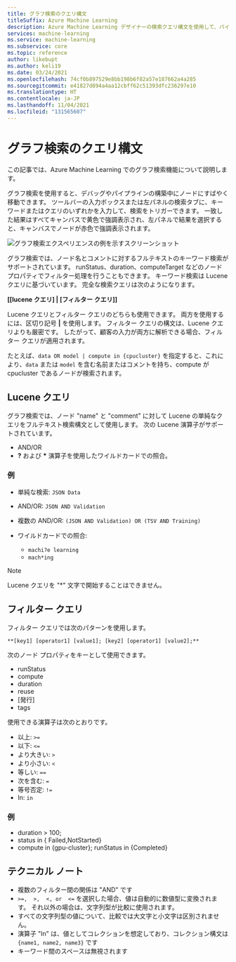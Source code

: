 ```yaml
---
title: グラフ検索のクエリ構文
titleSuffix: Azure Machine Learning
description: Azure Machine Learning デザイナーの検索クエリ構文を使用して、パイプライン グラフ内のノードを検索する方法について説明します。
services: machine-learning
ms.service: machine-learning
ms.subservice: core
ms.topic: reference
author: likebupt
ms.author: keli19
ms.date: 03/24/2021
ms.openlocfilehash: 74cf0b897529e8bb198b6f82a57e187662a4a285
ms.sourcegitcommit: e41827d894a4aa12cbff62c51393dfc236297e10
ms.translationtype: HT
ms.contentlocale: ja-JP
ms.lasthandoff: 11/04/2021
ms.locfileid: "131565607"
---
```

# <a name="graph-search-query-syntax"></a>グラフ検索のクエリ構文

この記事では、Azure Machine Learning でのグラフ検索機能について説明します。 

グラフ検索を使用すると、デバッグやパイプラインの構築中にノードにすばやく移動できます。 ツールバーの入力ボックスまたは左パネルの検索タブに、キーワードまたはクエリのいずれかを入力して、検索をトリガーできます。 一致した結果はすべてキャンバスで黄色で強調表示され、左パネルで結果を選択すると、キャンバスでノードが赤色で強調表示されます。

![グラフ検索エクスペリエンスの例を示すスクリーンショット](media/search/graph-search-0322.png)

グラフ検索では、ノード名とコメントに対するフルテキストのキーワード検索がサポートされています。 runStatus、duration、computeTarget などのノード プロパティでフィルター処理を行うこともできます。 キーワード検索は Lucene クエリに基づいています。 完全な検索クエリは次のようになります。  

**[[lucene クエリ] | [フィルター クエリ]]** 

Lucene クエリとフィルター クエリのどちらも使用できます。 両方を使用するには、区切り記号 **|** を使用します。 フィルター クエリの構文は、Lucene クエリよりも厳密です。 したがって、顧客の入力が両方に解析できる場合、フィルター クエリが適用されます。

たとえば、`data OR model | compute in {cpucluster}` を指定すると、これにより、`data` または `model` を含む名前またはコメントを持ち、compute が cpucluster であるノードが検索されます。
 

## <a name="lucene-query"></a>Lucene クエリ

グラフ検索では、ノード "name" と "comment" に対して Lucene の単純なクエリをフルテキスト検索構文として使用します。 次の Lucene 演算子がサポートされています。

 
- AND/OR
- **?** および **\*** 演算子を使用したワイルドカードでの照合。

### <a name="examples"></a>例

- 単純な検索: `JSON Data`

- AND/OR: `JSON AND Validation`

- 複数の AND/OR: `(JSON AND Validation) OR (TSV AND Training)`

 
- ワイルドカードでの照合: 
    - `machi?e learning`
    - `mach*ing`
 
>[!NOTE]
> Lucene クエリを "*" 文字で開始することはできません。

##  <a name="filter-query"></a>フィルター クエリ

 
フィルター クエリでは次のパターンを使用します。
 
`**[key1] [operator1] [value1]; [key2] [operator1] [value2];**`

 
次のノード プロパティをキーとして使用できます。

- runStatus
- compute
- duration
- reuse
- [発行]
- tags

使用できる演算子は次のとおりです。

- 以上: `>=`
- 以下: `<=`
- より大きい: `>`
- より小さい: `<`
- 等しい: `==`
- 次を含む: `=`
- 等号否定: `!=`
- In: `in`

 
 

### <a name="example"></a>例

- duration > 100;
- status in { Failed,NotStarted}
- compute in {gpu-cluster}; runStatus in {Completed}

## <a name="technical-notes"></a>テクニカル ノート

- 複数のフィルター間の関係は "AND" です
- `>=,  >,  <, or  <=` を選択した場合、値は自動的に数値型に変換されます。 それ以外の場合は、文字列型が比較に使用されます。
- すべての文字列型の値について、比較では大文字と小文字は区別されません。
- 演算子 "In" は、値としてコレクションを想定しており、コレクション構文は `{name1, name2, name3}` です
- キーワード間のスペースは無視されます